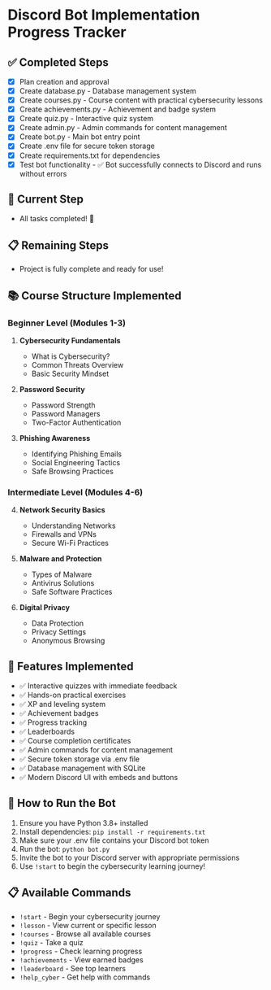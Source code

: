 # Discord Bot Implementation Progress Tracker

## ✅ Completed Steps
- [x] Plan creation and approval
- [x] Create database.py - Database management system
- [x] Create courses.py - Course content with practical cybersecurity lessons
- [x] Create achievements.py - Achievement and badge system
- [x] Create quiz.py - Interactive quiz system
- [x] Create admin.py - Admin commands for content management
- [x] Create bot.py - Main bot entry point
- [x] Create .env file for secure token storage
- [x] Create requirements.txt for dependencies
- [x] Test bot functionality - ✅ Bot successfully connects to Discord and runs without errors

## 🔄 Current Step
- All tasks completed! 🎉

## 📋 Remaining Steps
- Project is fully complete and ready for use!

## 📚 Course Structure Implemented
### Beginner Level (Modules 1-3)
1. **Cybersecurity Fundamentals**
   - What is Cybersecurity?
   - Common Threats Overview
   - Basic Security Mindset

2. **Password Security**
   - Password Strength
   - Password Managers
   - Two-Factor Authentication

3. **Phishing Awareness**
   - Identifying Phishing Emails
   - Social Engineering Tactics
   - Safe Browsing Practices

### Intermediate Level (Modules 4-6)
4. **Network Security Basics**
   - Understanding Networks
   - Firewalls and VPNs
   - Secure Wi-Fi Practices

5. **Malware and Protection**
   - Types of Malware
   - Antivirus Solutions
   - Safe Software Practices

6. **Digital Privacy**
   - Data Protection
   - Privacy Settings
   - Anonymous Browsing

## 🎯 Features Implemented
- ✅ Interactive quizzes with immediate feedback
- ✅ Hands-on practical exercises
- ✅ XP and leveling system
- ✅ Achievement badges
- ✅ Progress tracking
- ✅ Leaderboards
- ✅ Course completion certificates
- ✅ Admin commands for content management
- ✅ Secure token storage via .env file
- ✅ Database management with SQLite
- ✅ Modern Discord UI with embeds and buttons

## 🚀 How to Run the Bot
1. Ensure you have Python 3.8+ installed
2. Install dependencies: `pip install -r requirements.txt`
3. Make sure your .env file contains your Discord bot token
4. Run the bot: `python bot.py`
5. Invite the bot to your Discord server with appropriate permissions
6. Use `!start` to begin the cybersecurity learning journey!

## 📋 Available Commands
- `!start` - Begin your cybersecurity journey
- `!lesson` - View current or specific lesson
- `!courses` - Browse all available courses
- `!quiz` - Take a quiz
- `!progress` - Check learning progress
- `!achievements` - View earned badges
- `!leaderboard` - See top learners
- `!help_cyber` - Get help with commands
